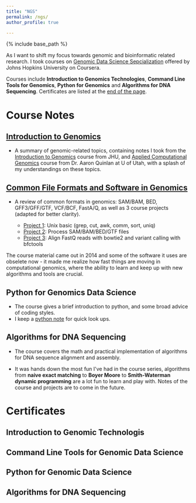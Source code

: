 ```yaml
---
title: "NGS"
permalink: /ngs/
author_profile: true

---
```


{% include base_path %}

As I want to shift my focus towards genomic and bioinformatic related research.
I took courses on [Genomic Data Science Sepcialization](https://www.coursera.org/specializations/genomic-data-science) offered by Johns Hopkins University on Coursera.

Courses include **Introduction to Genomics Technologies**, **Command Line Tools for Genomics**, **Python for Genomics** and **Algorithms for DNA Sequencing**.
Certificates are listed at the [end of the page](#certificates).

# Course Notes

## [Introduction to Genomics](/courses/2023/03/introduction-to-genomics/)

* A summary of genomic-related topics, containing notes  I took from the [Introduction to Genomics](https://www.coursera.org/learn/introduction-genomics) course from JHU, and [Applied Computational Genomics](https://github.com/quinlan-lab/applied-computational-genomics) course from Dr. Aaron Quinlan at U of Utah, with a splash of my understandings on these topics.

## [Common File Formats and Software in Genomics](/courses/2023/03/common-file-formats-and-software-in-genomics/)

* A review of common formats in genomics: SAM/BAM, BED, GFF3/GFF/GTF, VCF/BCF, FastA/Q, as well as 3 course projects (adapted for better clarity).

    - [Project 1](/courses/2023/03/common-file-formats-and-software-in-genomics/#seg9): Unix basic (grep, cut, awk, comm, sort, uniq)
    - [Project 2](/courses/2023/03/common-file-formats-and-software-in-genomics/#seg10): Process SAM/BAM/BED/GTF files
    - [Project 3](/courses/2023/03/common-file-formats-and-software-in-genomics/#seg11): Align FastQ reads with bowtie2 and variant calling with bfctools

The course material came out in 2014 and some of the software it uses are obselete now - it made me realize how fast things are moving in computational genomics, where the ability to learn and keep up with new algorithms and tools are crucial.

## Python for Genomics Data Science

* The course gives a brief introduction to python, and some broad advice of coding styles.
* I keep a [python note]() for quick look ups.

## Algorithms for DNA Sequencing

* The course covers the math and practical implementation of algorithms for DNA sequence alignment and assembly.
- It was hands down the most fun I've had in the course series, algorithms from **naive exact matching** to **Boyer Moore** to **Smith-Waterman dynamic programming** are a lot fun to learn and play with. Notes of the course and projects are to come in the future.

<!-- Courses include [**Introduction to Genomics Technologies**](/files/course-introduction-to-genomics-technologies.pdf), [**Command Line Tools for Genomics**](/files/course-certificate-command-line-tools-for-genomic-data-science.pdf), [**Python for Genomics**](/files/course-certificate-python-for-genomic-data-science.pdf) and [**Algorithms for DNA Sequencing**](/files/course-certificate-algorithms-for-dna-sequencing.pdf) (the links take you to certificates). -->

# Certificates

## Introduction to Genomic Technologis

<object data="/files/course-certificate-introduction-to-genomic-technologies.pdf" width="1000" height="835" type='application/pdf'></object>

## Command Line Tools for Genomic Data Science

<object data="/files/course-certificate-command-line-tools-for-genomic-data-science.pdf" width="1000" height="835" type='application/pdf'></object>

## Python for Genomic Data Science

<object data="/files/course-certificate-python-for-genomic-data-science.pdf" width="1000" height="835" type='application/pdf'></object>

## Algorithms for DNA Sequencing

<object data="/files/course-certificate-algorithms-for-dna-sequencing.pdf" width="1000" height="835" type='application/pdf'></object>
